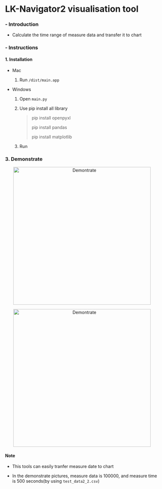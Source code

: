 # LK-Navigator2 visualisation tool
### - Introduction
- Calculate the time range of measure data and transfer it to chart
### - Instructions
#### 1. Installation

- Mac
   1. Run `/dist/main.app` 

- Windows


   1. Open `main.py`

   2. Use pip install all library 
      > pip install openpyxl<br>
      >
      > pip install pandas<br>
      >
      > pip install matplotlib<br>

   3. Run 

### 3. Demonstrate
<p align = "center">

<img src="https://imgur.com/z7LD6Ak.png" alt="Demontrate" width="450"/>
 </p>   


<p align = "center">

<img src="https://imgur.com/G3VX5Rt.png" alt="Demontrate" width="450"/>
 </p>   

#### Note
- This tools can easily tranfer measure date to chart

- In the demonstrate pictures, measure data is 100000, and measure time is 500 seconds(by using `test_data2_2.csv`)
